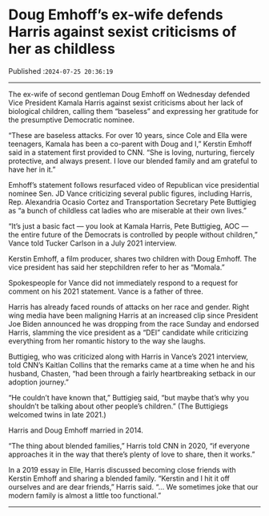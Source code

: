 # Doug Emhoff’s ex-wife defends Harris against sexist criticisms of her as childless

Published :`2024-07-25 20:36:19`

---

The ex-wife of second gentleman Doug Emhoff on Wednesday defended Vice President Kamala Harris against sexist criticisms about her lack of biological children, calling them “baseless” and expressing her gratitude for the presumptive Democratic nominee.

“These are baseless attacks. For over 10 years, since Cole and Ella were teenagers, Kamala has been a co-parent with Doug and I,” Kerstin Emhoff said in a statement first provided to CNN. “She is loving, nurturing, fiercely protective, and always present. I love our blended family and am grateful to have her in it.”

Emhoff’s statement follows resurfaced video of Republican vice presidential nominee Sen. JD Vance criticizing several public figures, including Harris, Rep. Alexandria Ocasio Cortez and Transportation Secretary Pete Buttigieg as “a bunch of childless cat ladies who are miserable at their own lives.”

“It’s just a basic fact — you look at Kamala Harris, Pete Buttigieg, AOC — the entire future of the Democrats is controlled by people without children,” Vance told Tucker Carlson in a July 2021 interview.

Kerstin Emhoff, a film producer, shares two children with Doug Emhoff. The vice president has said her stepchildren refer to her as “Momala.”

Spokespeople for Vance did not immediately respond to a request for comment on his 2021 statement. Vance is a father of three.

Harris has already faced rounds of attacks on her race and gender. Right wing media have been maligning Harris at an increased clip since President Joe Biden announced he was dropping from the race Sunday and endorsed Harris, slamming the vice president as a “DEI” candidate while criticizing everything from her romantic history to the way she laughs.

Buttigieg, who was criticized along with Harris in Vance’s 2021 interview, told CNN’s Kaitlan Collins that the remarks came at a time when he and his husband, Chasten, “had been through a fairly heartbreaking setback in our adoption journey.”

“He couldn’t have known that,” Buttigieg said, “but maybe that’s why you shouldn’t be talking about other people’s children.” (The Buttigiegs welcomed twins in late 2021.)

Harris and Doug Emhoff married in 2014.

“The thing about blended families,” Harris told CNN in 2020, “if everyone approaches it in the way that there’s plenty of love to share, then it works.”

In a 2019 essay in Elle, Harris discussed becoming close friends with Kerstin Emhoff and sharing a blended family. “Kerstin and I hit it off ourselves and are dear friends,” Harris said. “… We sometimes joke that our modern family is almost a little too functional.”

---

